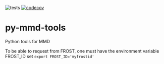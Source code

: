 ![tests](https://github.com/metno/py-mmd-tools/workflows/tests/badge.svg)
[![codecov](https://codecov.io/gh/metno/py-mmd-tools/branch/master/graph/badge.svg)](https://codecov.io/gh/metno/py-mmd-tools)

# py-mmd-tools

Python tools for MMD

To be able to request from FROST, one must have the environment variable FROST_ID set
`export FROST_ID='myfrostid'`
